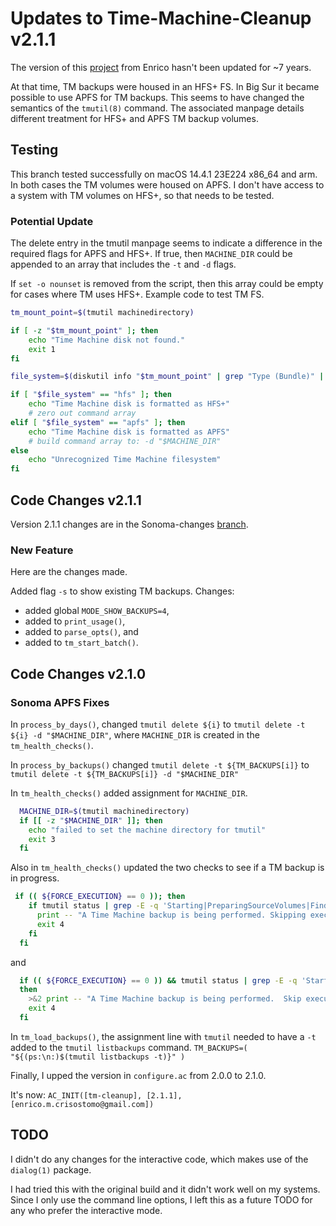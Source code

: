 # Updates to Time-Machine-Cleanup v2.1.1

The version of this [project](https://github.com/emcrisostomo/Time-Machine-Cleanup) from Enrico hasn't been updated for ~7 years.

At that time, TM backups were housed in an HFS+ FS. In Big Sur it became possible to use APFS for TM backups. This seems to have changed the semantics of the `tmutil(8)` command. The associated manpage details different treatment for HFS+ and APFS TM backup volumes.

## Testing

This branch tested successfully on macOS 14.4.1 23E224 x86_64 and arm. In both cases the TM volumes were housed on APFS.
I don't have access to a system with TM volumes on HFS+, so that needs to be tested.

### Potential Update

The delete entry in the tmutil manpage seems to indicate a difference in the required flags for APFS and HFS+. If true, then `MACHINE_DIR` could be appended to an array that includes the `-t` and `-d` flags.

If `set -o nounset` is removed from the script, then this array could be empty for cases where TM uses HFS+. Example code to test TM FS.

```zsh
tm_mount_point=$(tmutil machinedirectory)

if [ -z "$tm_mount_point" ]; then
    echo "Time Machine disk not found."
    exit 1
fi

file_system=$(diskutil info "$tm_mount_point" | grep "Type (Bundle)" | awk '{print $NF}')

if [ "$file_system" == "hfs" ]; then
    echo "Time Machine disk is formatted as HFS+"
    # zero out command array
elif [ "$file_system" == "apfs" ]; then
    echo "Time Machine disk is formatted as APFS"
    # build command array to: -d "$MACHINE_DIR"
else
    echo "Unrecognized Time Machine filesystem"
fi
```

## Code Changes v2.1.1

Version 2.1.1 changes are in the Sonoma-changes [branch](https://github.com/rprimmer/Time-Machine-Cleanup/tree/Sonoma-changes).

### New Feature

Here are the changes made.

Added flag `-s` to show existing TM backups. Changes:

* added global `MODE_SHOW_BACKUPS=4`,
* added to `print_usage()`,
* added to `parse_opts()`, and
* added to `tm_start_batch()`.

## Code Changes v2.1.0

### Sonoma APFS Fixes

In `process_by_days()`, changed `tmutil delete ${i}` to `tmutil delete -t ${i} -d "$MACHINE_DIR"`, where `MACHINE_DIR` is created in the `tm_health_checks()`.

In `process_by_backups()` changed `tmutil delete -t ${TM_BACKUPS[i]}` to `tmutil delete -t ${TM_BACKUPS[i]} -d "$MACHINE_DIR"`

In `tm_health_checks()` added assignment for `MACHINE_DIR`.

```zsh
  MACHINE_DIR=$(tmutil machinedirectory)
  if [[ -z "$MACHINE_DIR" ]]; then
    echo "failed to set the machine directory for tmutil"
    exit 3
  fi
```

Also in `tm_health_checks()` updated the two checks to see if a TM backup is in progress.

```zsh
 if (( ${FORCE_EXECUTION} == 0 )); then
    if tmutil status | grep -E -q 'Starting|PreparingSourceVolumes|FindingChanges|Copying|ThinningPostBackup'; then
      print -- "A Time Machine backup is being performed. Skipping execution." >&2
      exit 4
    fi
  fi
```
and

```zsh
  if (( ${FORCE_EXECUTION} == 0 )) && tmutil status | grep -E -q 'Starting|PreparingSourceVolumes|FindingChanges|Copying|ThinningPostBackup';
  then
    >&2 print -- "A Time Machine backup is being performed.  Skip execution."
    exit 4
  fi
```

In `tm_load_backups()`, the assignment line with `tmutil` needed to have a `-t` added to the `tmutil listbackups` command.
`TM_BACKUPS=( "${(ps:\n:)$(tmutil listbackups -t)}" )`

Finally, I upped the version in `configure.ac` from 2.0.0 to 2.1.0.

It's now: `AC_INIT([tm-cleanup], [2.1.1], [enrico.m.crisostomo@gmail.com])`

## TODO

I didn't do any changes for the interactive code, which makes use of the `dialog(1)` package.

I had tried this with the original build and it didn't work well on my systems. Since I only use the command line options, I left this as a future TODO for any who prefer the interactive mode.
